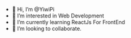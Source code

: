 - 👋 Hi, I’m @YiwiPi
- 👀 I’m interested in Web Development
- 🌱 I’m currently learning ReactJs For FrontEnd
- 💞️ I’m looking to collaborate.


<!---
YiwiPi/YiwiPi is a ✨ special ✨ repository because its `README.md` (this file) appears on your GitHub profile.
You can click the Preview link to take a look at your changes.
--->
